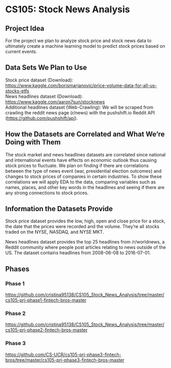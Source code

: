# CS105: Stock News Analysis

## Project Idea

For the project we plan to analyze stock price and stock news data to ultimately create a machine learning model to predict stock prices based on current events. 

## Data Sets We Plan to Use

Stock price dataset (Download):
https://www.kaggle.com/borismarjanovic/price-volume-data-for-all-us-stocks-etfs \
News headlines dataset (Download):
https://www.kaggle.com/aaron7sun/stocknews \
Additional headlines dataset (Web-Crawling):
We will be scraped from crawling the reddit news page (r/news) with the pushshift.io Reddit API (https://github.com/pushshift/api).

## How the Datasets are Correlated and What We’re Doing with Them

The stock market and news headlines datasets are correlated since national and international events have effects on economic outlook thus causing stock prices to fluctuate. We plan on finding if there are correlations between the type of news event (war, presidential election outcomes) and changes to stock prices of companies in certain industries. To show these correlations we will apply EDA to the data, comparing variables such as names, places, and other key words in the headlines and seeing if there are any strong connections to stock prices.

## Information the Datasets Provide

Stock price dataset provides the low, high, open and close price for a stock, the date that the prices were recorded and the volume. They’re all stocks traded on the NYSE, NASDAQ, and NYSE MKT.

News headlines dataset provides the top 25 headlines from /r/worldnews, a Reddit community where people post articles relating to news outside of the US. The dataset contains headlines from 2008-06-08 to 2016-07-01.

## Phases

### Phase 1

https://github.com/cristina95138/CS105_Stock_News_Analysis/tree/master/cs105-prj-phase1-fintech-bros-master

### Phase 2

https://github.com/cristina95138/CS105_Stock_News_Analysis/tree/master/cs105-prj-phase2-fintech-bros-master

### Phase 3

https://github.com/CS-UCR/cs105-prj-phase3-fintech-bros/tree/master/cs105-prj-phase3-fintech-bros-master
